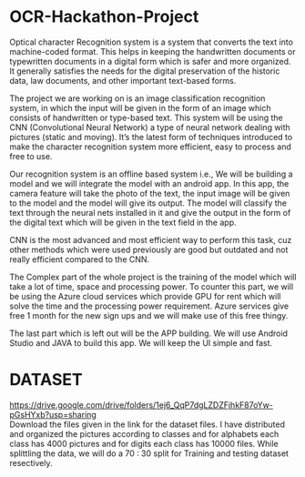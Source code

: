 # OCR-Hackathon-Project

Optical character Recognition system is a system that converts the text into machine-coded format. This helps in keeping the handwritten documents or typewritten documents in a digital form which is safer and more organized. It generally satisfies the needs for the digital preservation of the historic data, law documents, and other important text-based forms.

The project we are working on is an image classification recognition system, in which the input will be given in the form of an image which consists of handwritten or type-based text. This system will be using the CNN (Convolutional Neural Network) a type of neural network dealing with pictures (static and moving). It’s the latest form of techniques introduced to make the character recognition system more efficient, easy to process and free to use.

Our recognition system is an offline based system i.e., We will be building a model and we will integrate the model with an android app. In this app, the camera feature will take the photo of the text, the input image will be given to the model and the model will give its output. The model will classify the text through the neural nets installed in it and give the output in the form of the digital text which will be given in the text field in the app.

CNN is the most advanced and most efficient way to perform this task, cuz other methods which were used previously are good but outdated and not really efficient compared to the CNN.

The Complex part of the whole project is the training of the model which will take a lot of time, space and processing power. To counter this part, we will be using the Azure cloud services which provide GPU for rent which will solve the time and the processing power requirement. Azure services give free 1 month for the new sign ups and we will make use of this free thingy.

The last part which is left out will be the APP building. We will use Android Studio and JAVA to build this app. We will keep the UI simple and fast.

	
# DATASET
https://drive.google.com/drive/folders/1ej6_QqP7dgLZDZFjhkF87oYw-pGsHYxb?usp=sharing <br>
Download the files given in the link for the dataset files. I have distributed and organized the pictures according to classes and for alphabets each class has 4000 pictures and for digits each class has 10000 files. 
While splittling the data, we will do a 70 : 30 split for Training and testing dataset resectively.
